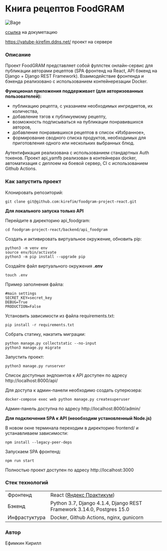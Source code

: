 # Книга рецептов FoodGRAM
![Bage](https://github.com/kirefim/foodgram-project-react/actions/workflows/foodgram_workflow.yml/badge.svg)

[ссылка](https://ellrik92.ddns.net/redoc/) на докуметацию

https://yatube-kirefim.ddns.net/ проект на сервере

### Описание

Проект FoodGRAM представляет собой фуллстек онлайн-сервис для публикации авторами рецептов (SPA фронтенд на React, API бэкенд на Django + Django REST Framework).
Взаимодействие фронтенда и бэкенда реализовано с использованием контейнерезации Docker.

**Функционал приложения поддерживает (для авторизованных пользователей):**

- публикацию рецепта, с указанием необходимых ингредиетов, их количества, 
- добавление тэгов к публикуемому рецепту, 
- возможность подписываться на публикации понравившихся авторов,
- добавление понравившихся рецептов в список «Избранное»,
- формирование сводного списка продуктов, необходимых для приготовления одного или нескольких выбранных блюд.

Аутентификация реализована с использованием стандартных Auth токенов.
Проект api_yamfb реализован в контейнерах docker, автоматизация с деплоем на боевой сервер, CI с использованием Github Actions.

### Как запустить проект

Клонировать репозиторий:
```
git clone git@github.com:kirefim/foodgram-project-react.git
```

**Для локального запуска только API**

Перейдите в директорию api_foodgram:
```
cd foodgram-project-react/backend/api_foodgram
```
Cоздать и активировать виртуальное окружение, обновить pip:
```
python3 -m venv env
source env/bin/activate
python3 -m pip install --upgrade pip
```
Создайте файл виртуального окружения **.env**
```
touch .env
```
Пример заполнения файла:
```
#main settings
SECRET_KEY=secret_key
DEBUG=True
PRODUCTION=False
```
Установить зависимости из файла requirements.txt:
```
pip install -r requirements.txt
```
Собрать статику, накатить миграции:
```
python manage.py collectstatic --no-input
python3 manage.py migrate
```
Запустить проект:
```
python3 manage.py runserver
```
Список доступных эндпоинтов к API доступен по адресу  http://localhost:8000/api/

Для доступа к админ-панели необходимо создать суперюзера:
```
docker-compose exec web python manage.py createsuperuser
```
Админ-панель доступна по адресу http://localhost:8000/admin/

**Для подключения SPA к API (неообходим установленный Node.js)**

В новом окне терминала переходим в директорию frontend/ и устанавливаем зависимости:
```
npm install --legacy-peer-deps
```
Запускаем SPA фронтенд:
```
npm run start
```
Полностью проект доступен по адресу http://localhost:3000

### Стек технологий
| | |
| ---------------- | - |
| Фронтенд | React ([Яндекс Практикум](https://practicum.yandex.ru/)) |
| Бэкенд | Python 3.7, Django 4.1.4, Django REST Framework 3.14.0, Postgres 15.0 |
| Инфрастуктура| Docker, Github Actions, nginx, gunicorn |

### Автор
Ефимкин Кирилл
